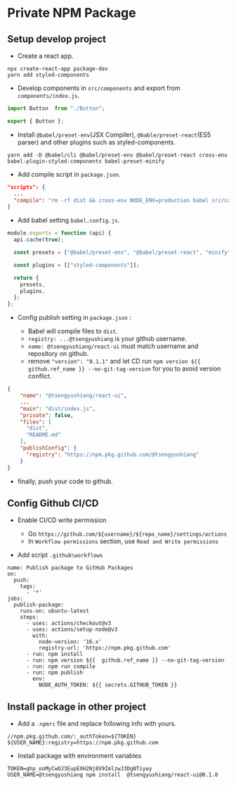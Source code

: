 # Private NPM Package


## Setup develop project

- Create a react app.

```
npx create-react-app package-dev
yarn add styled-components
```

- Develop components in `src/components` and export from `components/index.js`.

```javascript
import Button  from "./Button";

export { Button };
```

- Install `@babel/preset-env`(JSX Compiler), `@bable/preset-react`(ES5 parser) and other plugins such as styled-components.

```
yarn add -D @babel/cli @babel/preset-env @babel/preset-react cross-env babel-plugin-styled-components babel-preset-minify
``` 

- Add compile script in `package.json`.

```json
"scripts": {
  ...
  "compile": "rm -rf dist && cross-env NODE_ENV=production babel src/components --out-dir dist --copy-files"
}
```

- Add babel setting `babel.config.js`.

```javascript
module.exports = function (api) {
  api.cache(true);

  const presets = ["@babel/preset-env", "@babel/preset-react", "minify"];

  const plugins = [["styled-components"]];

  return {
    presets,
    plugins,
  };
};
```

- Config publish setting in `package.json` :

    - Babel will compile files to `dist`.
    - `registry: ...@tsengyushiang` is your github username.
    - `name: @tsengyushiang/react-ui` must match username and repository on github.
    -  remove `"version": "0.1.1"` and let CD run `npm version ${{  github.ref_name }} --no-git-tag-version` for you to avoid version conflict.

```json
{   
    "name": "@tsengyushiang/react-ui",
    ...
    "main": "dist/index.js",
    "private": false,
    "files": [
      "dist",
      "README.md"
    ],
    "publishConfig": {
      "registry": "https://npm.pkg.github.com/@tsengyushiang"
    }
}
```

- finally, push your code to github.

## Config Github CI/CD

- Enable CI/CD write permission
    - Go `https://github.com/${username}/${repo_name}/settings/actions`
    - In `Workflow permissions` section, use `Read and Write permissions`

- Add script `.github\workflows`

```
name: Publish package to GitHub Packages
on:
  push:
    tags:
      - '*'
jobs:
  publish-package:
    runs-on: ubuntu-latest
    steps:
      - uses: actions/checkout@v3
      - uses: actions/setup-node@v3
        with:
          node-version: '16.x'
          registry-url: 'https://npm.pkg.github.com'
      - run: npm install
      - run: npm version ${{  github.ref_name }} --no-git-tag-version
      - run: npm run compile
      - run: npm publish
        env:
          NODE_AUTH_TOKEN: ${{ secrets.GITHUB_TOKEN }}

```

## Install package in other project


- Add a `.npmrc` file and replace following info with yours.

```
//npm.pkg.github.com/:_authToken=${TOKEN}
${USER_NAME}:registry=https://npm.pkg.github.com
```

- Install package with environment variables

```
TOKEN=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 USER_NAME=@tsengyushiang npm install  @tsengyushiang/react-ui@0.1.0
```
